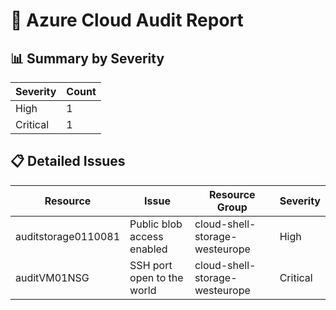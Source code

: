 # 🔐 Azure Cloud Audit Report

## 📊 Summary by Severity

| Severity  | Count |
|-----------|-------|
| High      | 1     |
| Critical  | 1     |

## 📋 Detailed Issues

| Resource               | Issue                          | Resource Group                  | Severity  |
|------------------------|--------------------------------|----------------------------------|-----------|
| auditstorage0110081    | Public blob access enabled     | cloud-shell-storage-westeurope   | High      |
| auditVM01NSG           | SSH port open to the world     | cloud-shell-storage-westeurope   | Critical  |
